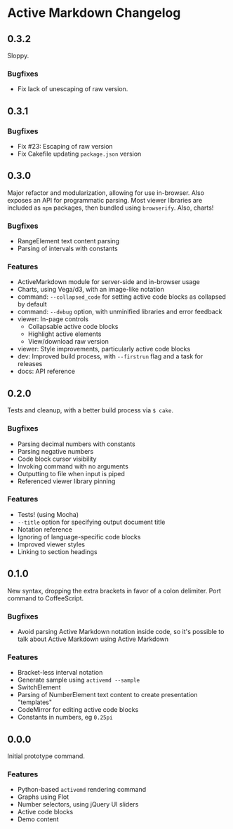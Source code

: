 # Active Markdown Changelog



## 0.3.2

Sloppy.

### Bugfixes

* Fix lack of unescaping of raw version.



## 0.3.1

### Bugfixes

* Fix #23: Escaping of raw version
* Fix Cakefile updating `package.json` version



## 0.3.0

Major refactor and modularization, allowing for use in-browser. Also exposes an
API for programmatic parsing. Most viewer libraries are included as `npm`
packages, then bundled using `browserify`. Also, charts!

### Bugfixes

* RangeElement text content parsing
* Parsing of intervals with constants

### Features

* ActiveMarkdown module for server-side and in-browser usage
* Charts, using Vega/d3, with an image-like notation
* command: `--collapsed_code` for setting active code blocks as collapsed by default
* command: `--debug` option, with unminified libraries and error feedback
* viewer: In-page controls
    * Collapsable active code blocks
    * Highlight active elements
    * View/download raw version
* viewer: Style improvements, particularly active code blocks
* dev: Improved build process, with `--firstrun` flag and a task for releases
* docs: API reference



## 0.2.0

Tests and cleanup, with a better build process via `$ cake`.

### Bugfixes

* Parsing decimal numbers with constants
* Parsing negative numbers
* Code block cursor visibility
* Invoking command with no arguments
* Outputting to file when input is piped
* Referenced viewer library pinning

### Features

* Tests! (using Mocha)
* `--title` option for specifying output document title
* Notation reference
* Ignoring of language-specific code blocks
* Improved viewer styles
* Linking to section headings



## 0.1.0

New syntax, dropping the extra brackets in favor of a colon delimiter. Port
command to CoffeeScript.

### Bugfixes

* Avoid parsing Active Markdown notation inside code, so it's possible to talk
  about Active Markdown using Active Markdown 

### Features

* Bracket-less interval notation
* Generate sample using `activemd --sample`
* SwitchElement
* Parsing of NumberElement text content to create presentation "templates"
* CodeMirror for editing active code blocks
* Constants in numbers, eg `0.25pi`



## 0.0.0

Initial prototype command.

### Features

* Python-based `activemd` rendering command
* Graphs using Flot
* Number selectors, using jQuery UI sliders
* Active code blocks
* Demo content
